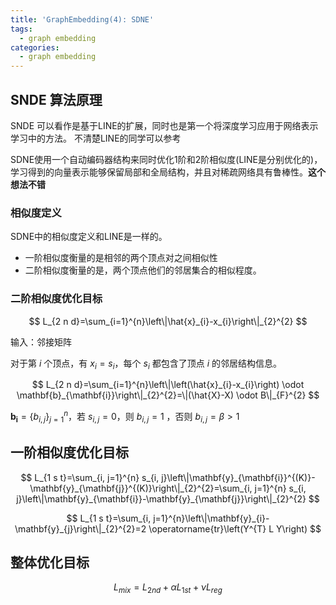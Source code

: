 ```yaml
---
title: 'GraphEmbedding(4): SDNE'
tags:
  - graph embedding
categories:
  - graph embedding
---
```


## SNDE 算法原理

SNDE 可以看作是基于LINE的扩展，同时也是第一个将深度学习应用于网络表示学习中的方法。 不清楚LINE的同学可以参考

SDNE使用一个自动编码器结构来同时优化1阶和2阶相似度(LINE是分别优化的)，学习得到的向量表示能够保留局部和全局结构，并且对稀疏网络具有鲁棒性。**这个想法不错**

### 相似度定义

SDNE中的相似度定义和LINE是一样的。

- 一阶相似度衡量的是相邻的两个顶点对之间相似性
- 二阶相似度衡量的是，两个顶点他们的邻居集合的相似程度。

### 二阶相似度优化目标

$$
L_{2 n d}=\sum_{i=1}^{n}\left\|\hat{x}_{i}-x_{i}\right\|_{2}^{2}
$$

输入：邻接矩阵

对于第 $i$ 个顶点，有 $x_i = s_i$，每个 $s_i$ 都包含了顶点 $i$ 的邻居结构信息。

$$
L_{2 n d}=\sum_{i=1}^{n}\left\|\left(\hat{x}_{i}-x_{i}\right) \odot \mathbf{b}_{\mathbf{i}}\right\|_{2}^{2}=\|(\hat{X}-X) \odot B\|_{F}^{2}
$$

$\mathbf{b}_{\mathbf{i}}=\left\{b_{i, j}\right\}_{j=1}^{n}$，若 $s_{i,j} = 0$，则 $b_{i,j} = 1$ ，否则 $b_{i, j}=\beta>1$

## 一阶相似度优化目标

$$
L_{1 s t}=\sum_{i, j=1}^{n} s_{i, j}\left\|\mathbf{y}_{\mathbf{i}}^{(K)}-\mathbf{y}_{\mathbf{j}}^{(K)}\right\|_{2}^{2}=\sum_{i, j=1}^{n} s_{i, j}\left\|\mathbf{y}_{\mathbf{i}}-\mathbf{y}_{\mathbf{j}}\right\|_{2}^{2}
$$

$$
L_{1 s t}=\sum_{i, j=1}^{n}\left\|\mathbf{y}_{i}-\mathbf{y}_{j}\right\|_{2}^{2}=2 \operatorname{tr}\left(Y^{T} L Y\right)
$$

## 整体优化目标

$$
L_{m i x}=L_{2 n d}+\alpha L_{1 s t}+\nu L_{r e g}
$$



